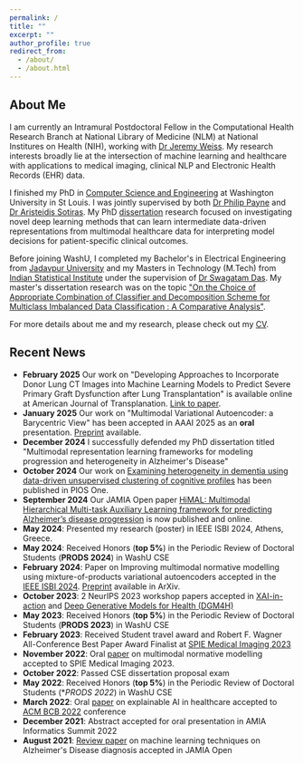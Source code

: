 ```yaml
---
permalink: /
title: ""
excerpt: ""
author_profile: true
redirect_from: 
  - /about/
  - /about.html
---
```


## About Me

I am currently an Intramural Postdoctoral Fellow in the Computational Health Research Branch at National Library of Medicine (NLM) at National Institures on Health (NIH), working with [Dr Jeremy Weiss](https://www.nlm.nih.gov/research/researchstaff/WeissJeremy.html). My research interests broadly lie at the intersection of machine learning and healthcare with applications to medical imaging, clinical NLP and Electronic Health Records (EHR) data.

I finished my PhD in [Computer Science and Engineering](https://cse.wustl.edu/index.html) at Washington University in St Louis. I was jointly supervised by both [Dr Philip Payne](https://i2db.wustl.edu/people/philip-payne/) and [Dr Aristeidis Sotiras](https://asotiras.com/). My PhD [dissertation](https://www.proquest.com/openview/c07f66eb857a25da1e3cf85d47229a65/1?cbl=18750&diss=y&pq-origsite=gscholar) research focused on investigating novel deep learning methods that can learn intermediate data-driven representations from multimodal healthcare data for interpreting model decisions for patient-specific clinical outcomes. 

Before joining WashU, I completed my Bachelor's in Electrical Engineering from [Jadavpur University](http://www.jaduniv.edu.in/) and my Masters in Technology (M.Tech) from [Indian Statistical Institute](https://www.isical.ac.in/) under the supervision of [Dr Swagatam Das](https://www.isical.ac.in/~swagatam.das/). My master's dissertation research was on the topic ["On the Choice of Appropriate Combination of Classifier and Decomposition Scheme for Multiclass Imbalanced Data Classification : A Comparative Analysis"](http://library.isical.ac.in:8080/xmlui/bitstream/handle/10263/7259/Dissertation_final.pdf?sequence=1&isAllowed=y). 

For more details about me and my research, please check out my [CV](https://sayantankumar.github.io/files/CV_latest_SK.pdf).


## Recent News

* **February 2025** Our work on "Developing Approaches to Incorporate Donor Lung CT Images into Machine Learning Models to Predict Severe Primary Graft Dysfunction after Lung Transplantation" is available online at American Journal of Transplanation. [Link to paper](https://www.sciencedirect.com/science/article/pii/S1600613525000450).
* **January 2025** Our work on "Multimodal Variational Autoencoder: a Barycentric View" has been accepted in AAAI 2025 as an **oral** presentation. [Preprint](https://arxiv.org/pdf/2412.20487) available.
* **December 2024** I successfully defended my PhD dissertation titled "Multimodal representation learning frameworks for modeling progression and heterogeneity in Alzheimer's Disease"
* **October 2024** Our work on [Examining heterogeneity in dementia using data-driven unsupervised clustering of cognitive profiles](https://journals.plos.org/plosone/article?id=10.1371/journal.pone.0313425) has been published in PlOS One.
* **September 2024** Our JAMIA Open paper [HiMAL: Multimodal Hierarchical Multi-task Auxiliary Learning framework for predicting Alzheimer’s disease progression](https://academic.oup.com/jamiaopen/article/7/3/ooae087/7759862?login=true) is now published and online.
* **May 2024**: Presented my research (poster) in IEEE ISBI 2024, Athens, Greece.
* **May 2024**: Received Honors (**top 5%**) in the Periodic Review of Doctoral Students (**PRODS 2024**) in WashU CSE
* **February 2024**: Paper on Improving multimodal normative modelling using mixture-of-products variational autoencoders accepted in the [IEEE ISBI 2024](https://biomedicalimaging.org/2024/). [Preprint](https://arxiv.org/pdf/2312.00992.pdf) available in ArXiv.
* **October 2023**: 2 NeurIPS 2023 workshop papers accepted in [XAI-in-action](https://xai-in-action.github.io/) and [Deep Generative Models for Health (DGM4H)](https://sites.google.com/ethz.ch/dgm4h-neurips2023)
* **May 2023**: Received Honors (**top 5%**) in the Periodic Review of Doctoral Students (**PRODS 2023**) in WashU CSE
* **February 2023**: Received Student travel award and Robert F. Wagner All-Conference Best Paper Award Finalist at [SPIE Medical Imaging 2023](https://spie.org/conferences-and-exhibitions/medical-imaging/program#_=_)
* **November 2022**: Oral [paper](https://doi.org/10.1117/12.2654369) on multimodal normative modelling accepted to SPIE Medical Imaging 2023.
* **October 2022**: Passed CSE dissertation proposal exam
* **May 2022**: Received Honors (**top 5%**) in the Periodic Review of Doctoral Students (**PRODS 2022*) in WashU CSE
* **March 2022**: Oral [paper](https://dl.acm.org/doi/pdf/10.1145/3535508.3545547) on explainable AI in healthcare accepted to [ACM BCB 2022](https://acm-bcb.org/2022/) conference
* **December 2021**: Abstract accepted for oral presentation in AMIA Informatics Summit 2022
* **August 2021**: [Review paper](https://academic.oup.com/jamiaopen/article/4/3/ooab052/6334269) on machine learning techniques on Alzheimer's Disease diagnosis accepted in JAMIA Open

